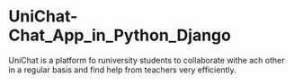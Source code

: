 # UniChat-Chat_App_in_Python_Django
UniChat is a platform fo runiversity students to collaborate withe ach other in a regular basis and find help from teachers very efficiently.
